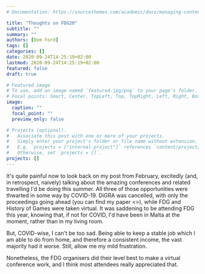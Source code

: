 ```yaml
---
# Documentation: https://sourcethemes.com/academic/docs/managing-content/

title: "Thoughts on FDG20"
subtitle: ""
summary: ""
authors: [Dom Ford]
tags: []
categories: []
date: 2020-09-24T14:25:19+02:00
lastmod: 2020-09-24T14:25:19+02:00
featured: false
draft: true

# Featured image
# To use, add an image named `featured.jpg/png` to your page's folder.
# Focal points: Smart, Center, TopLeft, Top, TopRight, Left, Right, BottomLeft, Bottom, BottomRight.
image:
  caption: ""
  focal_point: ""
  preview_only: false

# Projects (optional).
#   Associate this post with one or more of your projects.
#   Simply enter your project's folder or file name without extension.
#   E.g. `projects = ["internal-project"]` references `content/project/deep-learning/index.md`.
#   Otherwise, set `projects = []`.
projects: []
---
```


It's quite painful now to look back on my post from February, excitedly (and, in retrospect, naively) talking about the amazing conferences and related travelling I'd be doing this summer. All three of those opportunities were thwarted in some way by COVID-19. DiGRA was cancelled, with only the proceedings going ahead (you can find my paper <<here>>), while FDG and History of Games were taken virtual. It was saddening to be attending FDG this year, knowing that, if not for COVID, I'd have been in Malta at the moment, rather than in my living room.

But, COVID-wise, I can't be too sad. Being able to keep a stable job which I am able to do from home, and therefore a consistent income, the vast majority had it worse. Still, allow me my mild frustration.

Nonetheless, the FDG organisers did their level best to make a virtual conference work, and I think most attendees really appreciated that.